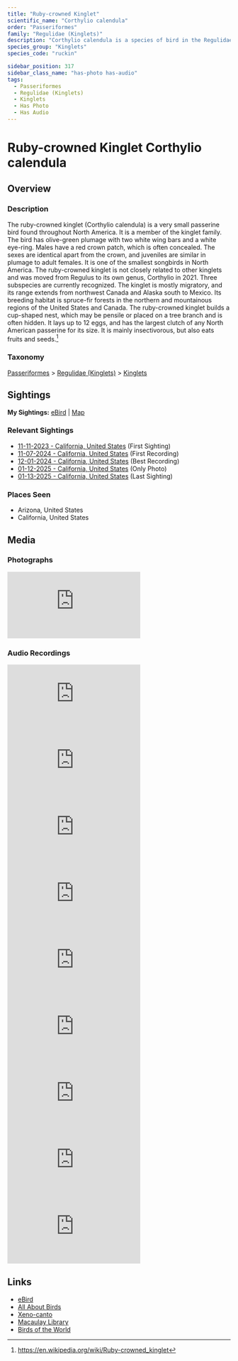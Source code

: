 ```yaml
---
title: "Ruby-crowned Kinglet"
scientific_name: "Corthylio calendula"
order: "Passeriformes"
family: "Regulidae (Kinglets)"
description: "Corthylio calendula is a species of bird in the Regulidae (Kinglets) family. It has been observed 22 times. It has been photographed. It has been recorded."
species_group: "Kinglets"
species_code: "ruckin"

sidebar_position: 317
sidebar_class_name: "has-photo has-audio"
tags: 
  - Passeriformes
  - Regulidae (Kinglets)
  - Kinglets
  - Has Photo
  - Has Audio
---
```


# Ruby-crowned Kinglet <span className='sci_name'>Corthylio calendula</span>

## Overview

### Description
The ruby-crowned kinglet (Corthylio calendula) is a very small passerine bird found throughout North America. It is a member of the kinglet family. The bird has olive-green plumage with two white wing bars and a white eye-ring. Males have a red crown patch, which is often concealed. The sexes are identical apart from the crown, and juveniles are similar in plumage to adult females. It is one of the smallest songbirds in North America. The ruby-crowned kinglet is not closely related to other kinglets and was moved from Regulus to its own genus, Corthylio in 2021. Three subspecies are currently recognized.
The kinglet is mostly migratory, and its range extends from northwest Canada and Alaska south to Mexico. Its breeding habitat is spruce-fir forests in the northern and mountainous regions of the United States and Canada. The ruby-crowned kinglet builds a cup-shaped nest, which may be pensile or placed on a tree branch and is often hidden. It lays up to 12 eggs, and has the largest clutch of any North American passerine for its size. It is mainly insectivorous, but also eats fruits and seeds.[^1]

[^1]: https://en.wikipedia.org/wiki/Ruby-crowned_kinglet

### Taxonomy
[Passeriformes](/tags/passeriformes) > [Regulidae (Kinglets)](/tags/regulidae-kinglets) > [Kinglets](/tags/kinglets)


## Sightings

**My Sightings:** [eBird](https://ebird.org/lifelist?r=world&time=life&spp=ruckin) | [Map](/map?species_code=ruckin)

### Relevant Sightings

* [11-11-2023 - California, United States](https://ebird.org/checklist/S154259403) (First Sighting)
* [11-07-2024 - California, United States](https://ebird.org/checklist/S203225147) (First Recording)
* [12-01-2024 - California, United States](https://ebird.org/checklist/S204217558) (Best Recording)
* [01-12-2025 - California, United States](https://ebird.org/checklist/S209042786) (Only Photo)
* [01-13-2025 - California, United States](https://ebird.org/checklist/S209208311) (Last Sighting)

### Places Seen

* Arizona, United States
* California, United States



## Media
### Photographs
<iframe className="photo_iframe horizontal" src="https://macaulaylibrary.org/asset/629095571/embed" frameBorder="0" allowFullScreen></iframe>

### Audio Recordings
<iframe className="audio_iframe" src="https://macaulaylibrary.org/asset/626559382/embed" frameBorder="0" allowFullScreen></iframe>
<iframe className="audio_iframe" src="https://macaulaylibrary.org/asset/626559392/embed" frameBorder="0" allowFullScreen></iframe>
<iframe className="audio_iframe" src="https://macaulaylibrary.org/asset/626557557/embed" frameBorder="0" allowFullScreen></iframe>
<iframe className="audio_iframe" src="https://macaulaylibrary.org/asset/626618113/embed" frameBorder="0" allowFullScreen></iframe>
<iframe className="audio_iframe" src="https://macaulaylibrary.org/asset/626995435/embed" frameBorder="0" allowFullScreen></iframe>
<iframe className="audio_iframe" src="https://macaulaylibrary.org/asset/626995436/embed" frameBorder="0" allowFullScreen></iframe>
<iframe className="audio_iframe" src="https://macaulaylibrary.org/asset/627219242/embed" frameBorder="0" allowFullScreen></iframe>
<iframe className="audio_iframe" src="https://macaulaylibrary.org/asset/627274832/embed" frameBorder="0" allowFullScreen></iframe>
<iframe className="audio_iframe" src="https://macaulaylibrary.org/asset/627593188/embed" frameBorder="0" allowFullScreen></iframe>

## Links
* [eBird](https://ebird.org/species/ruckin) 
* [All About Birds](https://www.allaboutbirds.org/guide/ruckin) 
* [Xeno-canto](https://www.xeno-canto.org/species/corthylio-calendula) 
* [Macaulay Library](https://search.macaulaylibrary.org/catalog?taxonCode=ruckin&sort=rating_rank_desc)
* [Birds of the World](https://birdsoftheworld.org/bow/species/ruckin)

